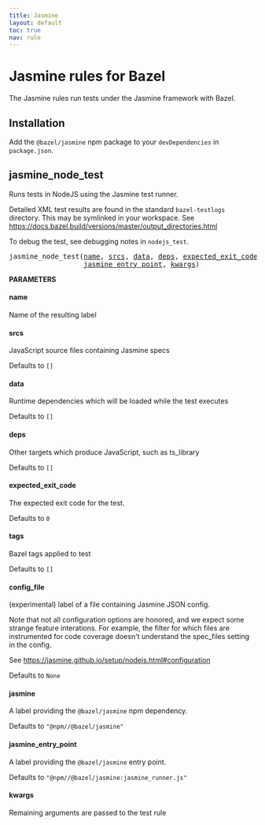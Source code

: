 ```yaml
---
title: Jasmine
layout: default
toc: true
nav: rule
---
```

<!-- *********************
  DO NOT EDIT THIS FILE
  It is a generated build output from Stardoc.
  Instead you must edit the .bzl file where the rules are declared,
  or possibly a markdown file next to the .bzl file
 ********************* -->
# Jasmine rules for Bazel

The Jasmine rules run tests under the Jasmine framework with Bazel.


## Installation

Add the <code>@bazel/jasmine</code> npm package to your <code>devDependencies</code> in <code>package.json</code>.


## jasmine_node_test

Runs tests in NodeJS using the Jasmine test runner.

Detailed XML test results are found in the standard <code>bazel-testlogs</code>
directory. This may be symlinked in your workspace.
See https://docs.bazel.build/versions/master/output_directories.html

To debug the test, see debugging notes in <code>nodejs_test</code>.


<pre>
jasmine_node_test(<a href="#jasmine_node_test-name">name</a>, <a href="#jasmine_node_test-srcs">srcs</a>, <a href="#jasmine_node_test-data">data</a>, <a href="#jasmine_node_test-deps">deps</a>, <a href="#jasmine_node_test-expected_exit_code">expected_exit_code</a>, <a href="#jasmine_node_test-tags">tags</a>, <a href="#jasmine_node_test-config_file">config_file</a>, <a href="#jasmine_node_test-jasmine">jasmine</a>,
                  <a href="#jasmine_node_test-jasmine_entry_point">jasmine_entry_point</a>, <a href="#jasmine_node_test-kwargs">kwargs</a>)
</pre>

**PARAMETERS**


<h4 id="jasmine_node_test-name">name</h4>

Name of the resulting label



<h4 id="jasmine_node_test-srcs">srcs</h4>

JavaScript source files containing Jasmine specs

Defaults to <code>[]</code>

<h4 id="jasmine_node_test-data">data</h4>

Runtime dependencies which will be loaded while the test executes

Defaults to <code>[]</code>

<h4 id="jasmine_node_test-deps">deps</h4>

Other targets which produce JavaScript, such as ts_library

Defaults to <code>[]</code>

<h4 id="jasmine_node_test-expected_exit_code">expected_exit_code</h4>

The expected exit code for the test.

Defaults to <code>0</code>

<h4 id="jasmine_node_test-tags">tags</h4>

Bazel tags applied to test

Defaults to <code>[]</code>

<h4 id="jasmine_node_test-config_file">config_file</h4>

(experimental) label of a file containing Jasmine JSON config.

Note that not all configuration options are honored, and
we expect some strange feature interations.
For example, the filter for which files are instrumented for
code coverage doesn't understand the spec_files setting in the config.

See https://jasmine.github.io/setup/nodejs.html#configuration

Defaults to <code>None</code>

<h4 id="jasmine_node_test-jasmine">jasmine</h4>

A label providing the <code>@bazel/jasmine</code> npm dependency.

Defaults to <code>"@npm//@bazel/jasmine"</code>

<h4 id="jasmine_node_test-jasmine_entry_point">jasmine_entry_point</h4>

A label providing the <code>@bazel/jasmine</code> entry point.

Defaults to <code>"@npm//@bazel/jasmine:jasmine_runner.js"</code>

<h4 id="jasmine_node_test-kwargs">kwargs</h4>

Remaining arguments are passed to the test rule




